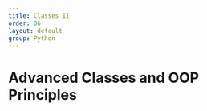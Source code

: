 ```yaml
---
title: Classes II
order: 06
layout: default
group: Python
---
```


# Advanced Classes and OOP Principles



